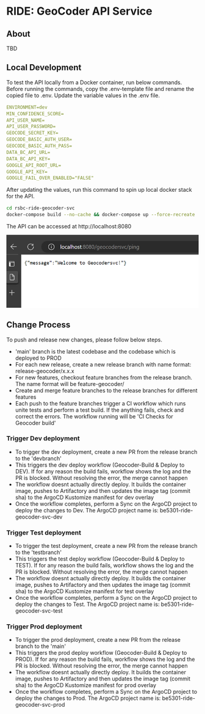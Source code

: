 
# RIDE: GeoCoder API Service  

## About    

TBD


## Local Development    

To test the API locally from a Docker container, run below commands. Before running the commands, copy the .env-template file and rename the copied file to .env. Update the variable values in the .env file.  

```yaml
ENVIRONMENT=dev
MIN_CONFIDENCE_SCORE=
API_USER_NAME=
API_USER_PASSWORD=
GEOCODE_SECRET_KEY=
GEOCODE_BASIC_AUTH_USER=
GEOCODE_BASIC_AUTH_PASS=
DATA_BC_API_URL=
DATA_BC_API_KEY=
GOOGLE_API_ROOT_URL=
GOOGLE_API_KEY=
GOOGLE_FAIL_OVER_ENABLED="FALSE"
```    

After updating the values, run this command to spin up local docker stack for the API.  

```sh
cd rsbc-ride-geocoder-svc  
docker-compose build --no-cache && docker-compose up --force-recreate
```  

The API can be accessed at http://localhost:8080  

![api_ping](images/api_ping.png)






## Change Process  

To push and release new changes, please follow below steps.  

- 'main' branch is the latest codebase and the codebase which is deployed to PROD  
- For each new release, create a new release branch with name format: release-geocoder/x.x.x  
- For new features, checkout feature branches from the release branch. The name format will be feature-geocoder/<feature-name>  
- Create and merge feature branches to the release branches for different features  
- Each push to the feature branches trigger a CI workflow which runs unite tests and perform a test build. If the anything fails, check and correct the errors. The workflow running will be 'CI Checks for Geocoder build'  

### Trigger Dev deployment  

- To trigger the dev deployment, create a new PR from the release branch to the 'devbranch'  
- This triggers the dev deploy workflow (Geocoder-Build & Deploy to DEV). If for any reason the build fails, workflow shows the log and the PR is blocked. Without resolving the error, the merge cannot happen  
- The workflow doesnt actually directly deploy. It builds the container image, pushes to Artifactory and then updates the image tag (commit sha) to the ArgoCD Kustomize manifest for dev overlay  
- Once the workflow completes, perform a Sync on the ArgoCD project to deploy the changes to Dev. The ArgoCD project name is: be5301-ride-geocoder-svc-dev    


### Trigger Test deployment  

- To trigger the test deployment, create a new PR from the release branch to the 'testbranch'  
- This triggers the test deploy workflow (Geocoder-Build & Deploy to TEST). If for any reason the build fails, workflow shows the log and the PR is blocked. Without resolving the error, the merge cannot happen  
- The workflow doesnt actually directly deploy. It builds the container image, pushes to Artifactory and then updates the image tag (commit sha) to the ArgoCD Kustomize manifest for test overlay  
- Once the workflow completes, perform a Sync on the ArgoCD project to deploy the changes to Test. The ArgoCD project name is: be5301-ride-geocoder-svc-test  


### Trigger Prod deployment  

- To trigger the prod deployment, create a new PR from the release branch to the 'main'  
- This triggers the prod deploy workflow (Geocoder-Build & Deploy to PROD). If for any reason the build fails, workflow shows the log and the PR is blocked. Without resolving the error, the merge cannot happen  
- The workflow doesnt actually directly deploy. It builds the container image, pushes to Artifactory and then updates the image tag (commit sha) to the ArgoCD Kustomize manifest for prod overlay  
- Once the workflow completes, perform a Sync on the ArgoCD project to deploy the changes to Prod. The ArgoCD project name is: be5301-ride-geocoder-svc-prod    
